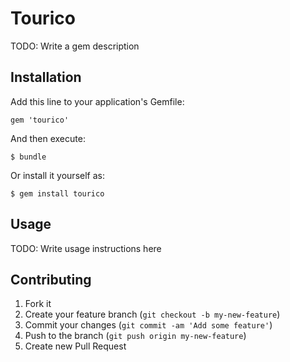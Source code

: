 # Tourico

TODO: Write a gem description

## Installation

Add this line to your application's Gemfile:

    gem 'tourico'

And then execute:

    $ bundle

Or install it yourself as:

    $ gem install tourico

## Usage

TODO: Write usage instructions here

## Contributing

1. Fork it
2. Create your feature branch (`git checkout -b my-new-feature`)
3. Commit your changes (`git commit -am 'Add some feature'`)
4. Push to the branch (`git push origin my-new-feature`)
5. Create new Pull Request
